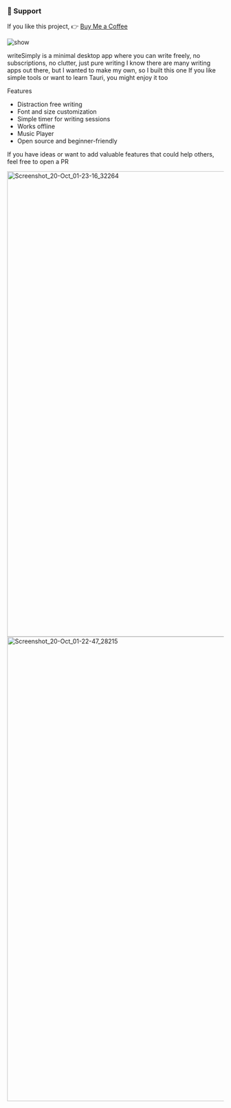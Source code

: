 ### 💖 Support
If you like this project, 👉 [Buy Me a Coffee](https://www.buymeacoffee.com/khizarshah01)



![show](https://github.com/user-attachments/assets/fd7f2ed1-5855-465c-a3b7-36df24f24b8d)

writeSimply is a minimal desktop app where you can write freely, no subscriptions, no clutter, just pure writing
I know there are many writing apps out there, but I wanted to make my own, so I built this one
If you like simple tools or want to learn Tauri, you might enjoy it too

Features
- Distraction free writing
- Font and size customization
- Simple timer for writing sessions
- Works offline
- Music Player
- Open source and beginner-friendly

If you have ideas or want to add valuable features that could help others, feel free to open a PR

<img width="1920" height="1080" alt="Screenshot_20-Oct_01-23-16_32264" src="https://github.com/user-attachments/assets/b4f1bb83-861d-4b72-8b99-fc75412e2bf9" />
<img width="1913" height="1078" alt="Screenshot_20-Oct_01-22-47_28215" src="https://github.com/user-attachments/assets/ac8d4a6a-556c-4f87-91e1-969cbd6d8073" />
